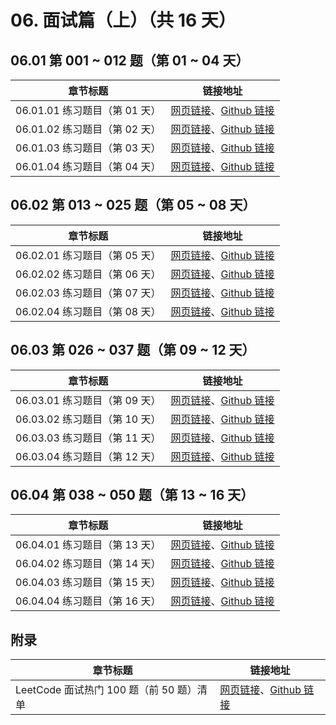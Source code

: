 # 06. 面试篇（上）（共 16 天）

## 06.01 第 001 ~ 012 题（第 01 ~ 04 天）

| 章节标题                               | 链接地址                                                     |
| -------------------------------------- | ------------------------------------------------------------ |
| 06.01.01 练习题目（第 01 天） | [网页链接](https://datawhalechina.github.io/leetcode-notes/#/ch06/06.01/06.01.01-Exercises)、[Github 链接](https://github.com/datawhalechina/leetcode-notes/blob/main/docs/ch06/06.01/06.01.01-Exercises.md) |
| 06.01.02 练习题目（第 02 天） | [网页链接](https://datawhalechina.github.io/leetcode-notes/#/ch06/06.01/06.01.02-Exercises)、[Github 链接](https://github.com/datawhalechina/leetcode-notes/blob/main/docs/ch06/06.01/06.01.02-Exercises.md) |
| 06.01.03 练习题目（第 03 天） | [网页链接](https://datawhalechina.github.io/leetcode-notes/#/ch06/06.01/06.01.03-Exercises)、[Github 链接](https://github.com/datawhalechina/leetcode-notes/blob/main/docs/ch06/06.01/06.01.03-Exercises.md) |
| 06.01.04 练习题目（第 04 天） | [网页链接](https://datawhalechina.github.io/leetcode-notes/#/ch06/06.01/06.01.04-Exercises)、[Github 链接](https://github.com/datawhalechina/leetcode-notes/blob/main/docs/ch06/06.01/06.01.04-Exercises.md) |

## 06.02 第 013 ~ 025 题（第 05 ~ 08 天）

| 章节标题                               | 链接地址                                                     |
| -------------------------------------- | ------------------------------------------------------------ |
| 06.02.01 练习题目（第 05 天） | [网页链接](https://datawhalechina.github.io/leetcode-notes/#/ch06/06.02/06.02.01-Exercises)、[Github 链接](https://github.com/datawhalechina/leetcode-notes/blob/main/docs/ch06/06.02/06.02.01-Exercises.md) |
| 06.02.02 练习题目（第 06 天） | [网页链接](https://datawhalechina.github.io/leetcode-notes/#/ch06/06.02/06.02.02-Exercises)、[Github 链接](https://github.com/datawhalechina/leetcode-notes/blob/main/docs/ch06/06.02/06.02.02-Exercises.md) |
| 06.02.03 练习题目（第 07 天） | [网页链接](https://datawhalechina.github.io/leetcode-notes/#/ch06/06.02/06.02.03-Exercises)、[Github 链接](https://github.com/datawhalechina/leetcode-notes/blob/main/docs/ch06/06.02/06.02.03-Exercises.md) |
| 06.02.04 练习题目（第 08 天） | [网页链接](https://datawhalechina.github.io/leetcode-notes/#/ch06/06.02/06.02.04-Exercises)、[Github 链接](https://github.com/datawhalechina/leetcode-notes/blob/main/docs/ch06/06.02/06.02.04-Exercises.md) |

## 06.03 第 026 ~ 037 题（第 09 ~ 12 天）

| 章节标题                               | 链接地址                                                     |
| -------------------------------------- | ------------------------------------------------------------ |
| 06.03.01 练习题目（第 09 天） | [网页链接](https://datawhalechina.github.io/leetcode-notes/#/ch06/06.03/06.03.01-Exercises)、[Github 链接](https://github.com/datawhalechina/leetcode-notes/blob/main/docs/ch06/06.03/06.03.01-Exercises.md) |
| 06.03.02 练习题目（第 10 天） | [网页链接](https://datawhalechina.github.io/leetcode-notes/#/ch06/06.03/06.03.02-Exercises)、[Github 链接](https://github.com/datawhalechina/leetcode-notes/blob/main/docs/ch06/06.03/06.03.02-Exercises.md) |
| 06.03.03 练习题目（第 11 天） | [网页链接](https://datawhalechina.github.io/leetcode-notes/#/ch06/06.03/06.03.03-Exercises)、[Github 链接](https://github.com/datawhalechina/leetcode-notes/blob/main/docs/ch06/06.03/06.03.03-Exercises.md) |
| 06.03.04 练习题目（第 12 天） | [网页链接](https://datawhalechina.github.io/leetcode-notes/#/ch06/06.03/06.03.04-Exercises)、[Github 链接](https://github.com/datawhalechina/leetcode-notes/blob/main/docs/ch06/06.03/06.03.04-Exercises.md) |

## 06.04 第 038 ~ 050 题（第 13 ~ 16 天）

| 章节标题                               | 链接地址                                                     |
| -------------------------------------- | ------------------------------------------------------------ |
| 06.04.01 练习题目（第 13 天） | [网页链接](https://datawhalechina.github.io/leetcode-notes/#/ch06/06.04/06.04.01-Exercises)、[Github 链接](https://github.com/datawhalechina/leetcode-notes/blob/main/docs/ch06/06.04/06.04.01-Exercises.md) |
| 06.04.02 练习题目（第 14 天） | [网页链接](https://datawhalechina.github.io/leetcode-notes/#/ch06/06.04/06.04.02-Exercises)、[Github 链接](https://github.com/datawhalechina/leetcode-notes/blob/main/docs/ch06/06.04/06.04.02-Exercises.md) |
| 06.04.03 练习题目（第 15 天） | [网页链接](https://datawhalechina.github.io/leetcode-notes/#/ch06/06.04/06.04.03-Exercises)、[Github 链接](https://github.com/datawhalechina/leetcode-notes/blob/main/docs/ch06/06.04/06.04.03-Exercises.md) |
| 06.04.04 练习题目（第 16 天） | [网页链接](https://datawhalechina.github.io/leetcode-notes/#/ch06/06.04/06.04.04-Exercises)、[Github 链接](https://github.com/datawhalechina/leetcode-notes/blob/main/docs/ch06/06.04/06.04.04-Exercises.md) |

## 附录

| 章节标题                               | 链接地址                                                     |
| -------------------------------------- | ------------------------------------------------------------ |
| LeetCode 面试热门 100 题（前 50 题）清单 | [网页链接](https://datawhalechina.github.io/leetcode-notes/#/ch06/others/top-1-list.md)、[Github 链接](https://github.com/datawhalechina/leetcode-notes/blob/main/docs/ch06/others/top-1-list.md) |

